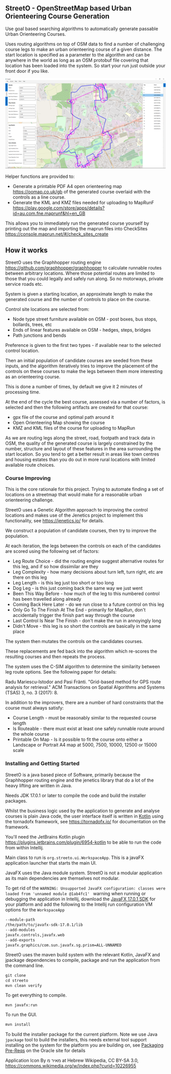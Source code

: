 
## StreetO - OpenStreetMap based Urban Orienteering Course Generation

Use goal based searching algorithms to automatically generate passable Urban Orienteering Courses.

Uses routing algorithms on top of OSM data to find a number of challenging course legs to make an urban orienteering course of a given distance. The start location is specified as a parameter to the algorithm and can be anywhere in the world as long as an OSM protobuf file covering that location has been loaded into the system. So start your run just outside your front door if you like.


![StreetO screenshot](doc/streeto.png)

Helper functions are provided to:
+  Generate a printable PDF A4 open orienteering map <https://oomap.co.uk/gb> of the generated course overlaid with the controls as a line course.
+  Generate the KML and KMZ files needed for uploading to MapRunF <https://play.google.com/store/apps/details?id=au.com.fne.maprunf&hl=en_GB> 

This allows you to immediately run the generated course yourself by printing out the map and importing the maprun files into CheckSites <https://console.maprun.net/#/check_sites_create>



## How it works

StreetO uses the Graphhopper routing engine <https://github.com/graphhopper/graphhopper>  to calculate runnable routes between arbitrary locations. 
Where those potential routes are limited to those that you could legally and safely run along. So no motorways, private service roads etc.

System is given a starting location, an approximate length to make the
generated course and the number of controls to place on the course.

Control site locations are selected from:
 +  Node type street furniture available on OSM - post boxes, bus stops, bollards, trees, etc
 +  Ends of linear features available on OSM - hedges, steps, bridges
 +  Path junctions and bends
 
Preference is given to the first two types - if available near to the selected control location. 

Then an initial population of candidate courses are seeded from these inputs, and the algorithm iteratively tries
to improve the placement of the controls on these courses to make the legs between them
more interesting as an orienteering course.

This is done a number of times, by default we give it 2 minutes of processing time.

At the end of the cycle the best course, assessed via a number of factors, is selected and then the following artifacts are created for that course:
+  gpx file of the course and optimal path around it
+  Open Orienteering Map showing the course
+  KMZ and KML files of the course for uploading to MapRun

As we are routing legs along the street, road, footpath and track data in OSM, the quality of the generated course is largely 
constrained by the number, structure and layout of these features in the area surrounding the start location. So you tend to get a better result in areas like
town centres and housing estates than you do out in more rural locations with limited available route choices.

### Course Improving
This is the core rationale for this project. Trying to automate finding a set of locations on a streetmap that would make for a reasonable urban orienteering challenge.

StreetO uses a Genetic Algorithm approach to improving the control locations and makes use of the Jenetics project to implement this functionality, see https://jenetics.io/ for details.

We construct a population of candidate courses, then try to improve the population.

At each iteration, the legs between the controls on each of the candidates are scored using the following set of factors:
+  Leg Route Choice - did the routing engine suggest alternative routes for this leg, and if so how dissimilar are they
+  Leg Complexity - how many decisions about turn left, turn right, etc are there on this leg
+  Leg Length - is this leg just too short or too long
+  Dog Leg - is this just coming back the same way we just went
+  Been This Way Before - how much of the leg to this numbered control has been travelled along already
+  Coming Back Here Later - do we run close to a future control on this leg
+  Only Go To The Finish At The End - primarily for MapRun, don't accidentally trigger the finish part way through the course
+  Last Control Is Near The Finish - don't make the run in annoyingly long
+  Didn't Move - this leg is so short the controls are basically in the same place

The system then mutates the controls on the candidates courses.

These replacements are fed back into the algorithm which re-scores the resulting courses and then repeats the process. 

The system uses the C-SIM algorithm to determine the similarity between leg route options. See the following paper for details:

Radu Mariescu-Istodor and Pasi Fränti. "Grid-based method for GPS route analysis for retrieval." 
ACM Transactions on Spatial Algorithms and Systems (TSAS) 3, no. 3 (2017): 8.


In addition to the improvers, there are a number of hard constraints that the course must always satisfy:
+ Course Length - must be reasonably similar to the requested course length
+ Is Routeable - there must exist at least one safely runnable route around the whole course
+ Printable On Map - Is it possible to fit the course onto either a Landscape or Portrait A4 map at 5000, 7500, 10000, 12500 or 15000 scale


### Installing and Getting Started

StreetO is a java based piece of Software, primarily because the Graphhopper routing engine and the jenetics library that do a lot of the heavy lifting are written in Java.

Needs JDK 17.0.1 or later to compile the code and build the installer packages.

Whilst the business logic used by the application to generate and analyse courses is plain Java code,
the user interface itself is written in [Kotlin](https://kotlinlang.org/) using the tornadofx framework, see https://tornadofx.io/
for documentation on the framework.

You'll need the JetBrains Kotlin plugin https://plugins.jetbrains.com/plugin/6954-kotlin to be able to run 
the code from within Intellij.

Main class to run is `org.streeto.ui.WorkspaceApp`. This is a javaFX 
application launcher that starts the main UI.

JavaFX uses the Java module system. StreetO is not a modular application as its main dependencies 
are themselves not modular.

To get rid of the `WARNING: Unsupported JavaFX configuration: classes were loaded from 'unnamed module @1ab4fc1'
` warning when running or debugging the application in Intellij, download the 
[JavaFX 17.0.1 SDK](https://gluonhq.com/products/javafx/) for your platform and add the following to the Intellij run configuration VM options
for the `WorkspaceApp`

```
--module-path
/the/path/to/javafx-sdk-17.0.1/lib
--add-modules
javafx.controls,javafx.web
--add-exports
javafx.graphics/com.sun.javafx.sg.prism=ALL-UNNAMED
```



StreetO uses the maven build system with the relevant Kotlin, JavaFX and jpackage dependencies to compile, package and run the 
application from the command line.

```
git clone
cd streeto
mvn clean verify
```
To get everything to compile.

```
mvn javafx:run
```
To run the GUI.

```dtd
mvn install
```
To build the installer package for the current platform. Note we use Java `jpackage` tool to build the installers,
this needs external tool support installing on the system for the platform you are building on, see
[Packaging Pre-Reqs](https://docs.oracle.com/en/java/javase/17/jpackage/packaging-overview.html) on the Oracle site for 
details


Application Icon 
By מאיר מ at Hebrew Wikipedia, CC BY-SA 3.0, https://commons.wikimedia.org/w/index.php?curid=10226955





